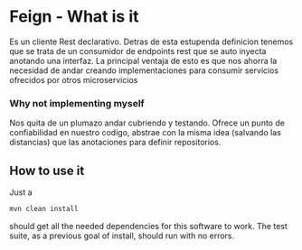 # Feign - What is it
Es un cliente Rest declarativo. Detras de esta estupenda definicion tenemos que se trata de un consumidor de endpoints rest que se auto inyecta anotando una interfaz. La principal ventaja de esto es que nos ahorra la necesidad de andar creando implementaciones  para consumir servicios ofrecidos por otros microservicios
### Why not implementing myself
Nos quita de un plumazo andar cubriendo y testando. Ofrece un punto de confiabilidad en nuestro codigo, abstrae con la misma idea (salvando las distancias) que las anotaciones para definir repositorios.

## How to use it
Just a 
```bash
mvn clean install
```
should get all the needed dependencies for this software to work. The test suite, as a previous goal of install, should run with no errors.

